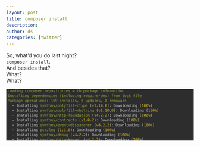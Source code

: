 ```yaml
---
layout: post
title: composer install
description:
author: ds
categories: [twitter]
---
```


So, what’d you do last night?  
`composer install`.  
And besides that?  
What?  
What?  

![Screenshot of console full of composer install](/content/images/2019/02/composer-install.png)
